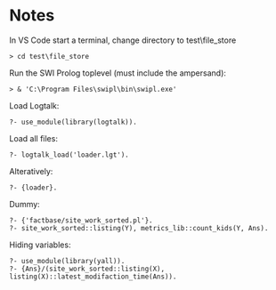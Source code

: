 # Notes



In VS Code start a terminal, change directory to test\file_store

    > cd test\file_store

Run the SWI Prolog toplevel (must include the ampersand):

    > & 'C:\Program Files\swipl\bin\swipl.exe'

Load Logtalk:

    ?- use_module(library(logtalk)).

Load all files:

    ?- logtalk_load('loader.lgt').

Alteratively:

    ?- {loader}.

Dummy:

    ?- {'factbase/site_work_sorted.pl'}.
    ?- site_work_sorted::listing(Y), metrics_lib::count_kids(Y, Ans).

Hiding variables:

    ?- use_module(library(yall)).
    ?- {Ans}/(site_work_sorted::listing(X), listing(X)::latest_modifaction_time(Ans)).
